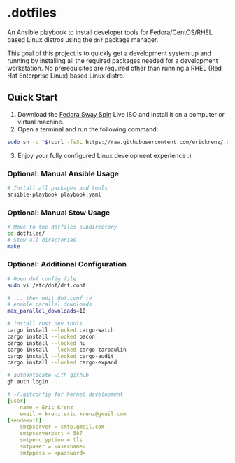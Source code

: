 # .dotfiles

An Ansible playbook to install developer tools for Fedora/CentOS/RHEL based Linux distros using the `dnf` package manager. 

This goal of this project is to quickly get a development system up and running by installing all the required packages needed for a development workstation. No prerequisites are required other than running a RHEL (Red Hat Enterprise Linux) based Linux distro. 

## Quick Start

1. Download the [Fedora Sway Spin](https://fedoraproject.org/spins/sway) Live ISO and install it on a computer or virtual machine.
2. Open a terminal and run the following command:
```bash
sudo sh -c "$(curl -fsSL https://raw.githubusercontent.com/erickrenz/.dotfiles/main/setup.sh)"
```
3. Enjoy your fully configured Linux development experience :)

### Optional: Manual Ansible Usage

```bash
# Install all packages and tools
ansible-playbook playbook.yaml
```

### Optional: Manual Stow Usage

```bash
# Move to the dotfiles subdirectory
cd dotfiles/
# Stow all directories
make
```

### Optional: Additional Configuration

```bash
# Open dnf config file
sudo vi /etc/dnf/dnf.conf

# ... then edit dnf.conf to
# enable parallel downloads
max_parallel_downloads=10
```
```bash
# install rust dev tools
cargo install --locked cargo-watch
cargo install --locked bacon
cargo install --locked nu
cargo install --locked cargo-tarpaulin
cargo install --locked cargo-audit
cargo install --locked cargo-expand
```

```bash
# authenticate with github
gh auth login
```

```yml
# ~/.gitconfig for kernel development
[user]
    name = Eric Krenz
    email = krenz.eric.krenz@gmail.com
[sendemail]
    smtpserver = smtp.gmail.com
    smtpserverport = 587
    smtpencryption = tls
    smtpuser = <username>
    smtppass = <password>
```
